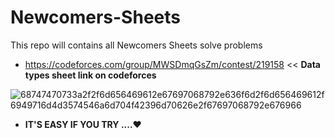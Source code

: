 # Newcomers-Sheets
This repo will contains all Newcomers Sheets solve problems
* https://codeforces.com/group/MWSDmqGsZm/contest/219158 << **Data types sheet link on codeforces**


![68747470733a2f2f6d656469612e67697068792e636f6d2f6d656469612f6949716d4d3574546a6d704f42396d70626e2f67697068792e676966](https://user-images.githubusercontent.com/103429590/222480699-30bc1b97-8ec8-4744-be7d-05242cd21556.gif)
* **IT'S EASY IF YOU TRY ....❤️**
